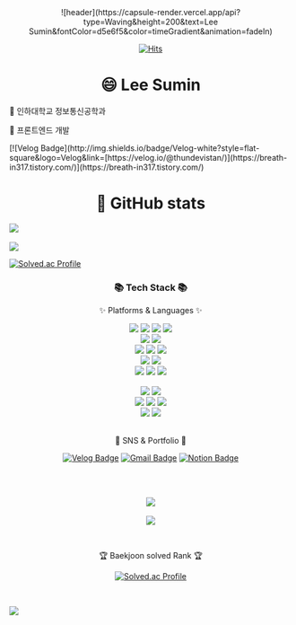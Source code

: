<div align="center">
  ![header](https://capsule-render.vercel.app/api?type=Waving&height=200&text=Lee Sumin&fontColor=d5e6f5&color=timeGradient&animation=fadeIn)
</div>

<div align=center>
	
[![Hits](https://hits.seeyoufarm.com/api/count/incr/badge.svg?url=https%3A%2F%2Fgithub.com%2Fthundevistan&count_bg=%2360B221&title_bg=%235A3B3B&icon=github.svg&icon_color=%23E7E7E7&title=hits&edge_flat=false)](https://hits.seeyoufarm.com)
</div>
<div align=center><h1>😄 Lee Sumin</h1></div>
<p> 🏫 인하대학교 정보통신공학과<p>
<p>🐤 프론트엔드 개발</p>
[![Velog Badge](http://img.shields.io/badge/Velog-white?style=flat-square&logo=Velog&link=[https://velog.io/@thundevistan/)](https://breath-in317.tistory.com/)](https://breath-in317.tistory.com/)
</div>

<div align=center><h1>🌱 GitHub stats</h1></div>
<img src="https://github-readme-stats.vercel.app/api/top-langs/?username=thundevistan&layout=compact&theme=tokyonight"><br><br>
<img src="https://github-readme-stats.vercel.app/api?username=thundevistan&show_icons=true&theme=tokyonight">

[![Solved.ac Profile](http://mazassumnida.wtf/api/v2/generate_badge?boj=thundevistan)](https://solved.ac/thundevistan/)

<div align=center>
	<h3>📚 Tech Stack 📚</h3>
	<p>✨ Platforms & Languages ✨</p>
  <img src="https://img.shields.io/badge/html5-E34F26?style=for-the-badge&logo=html5&logoColor=white"> 
  <img src="https://img.shields.io/badge/css-1572B6?style=for-the-badge&logo=css3&logoColor=white"> 
  <img src="https://img.shields.io/badge/javascript-F7DF1E?style=for-the-badge&logo=javascript&logoColor=black"> 
  <img src="https://img.shields.io/badge/Typescript-3178C6?style=for-the-badge&logo=Typescript&logoColor=white"> 
  <br>
  
   <img src="https://img.shields.io/badge/react-61DAFB?style=for-the-badge&logo=react&logoColor=black"> 
  <img src="https://img.shields.io/badge/node.js-339933?style=for-the-badge&logo=Node.js&logoColor=white">
  <br>
  <img src="https://img.shields.io/badge/express-000000?style=for-the-badge&logo=express&logoColor=white">
  <img src="https://img.shields.io/badge/mongoDB-47A248?style=for-the-badge&logo=MongoDB&logoColor=white">
  <img src="https://img.shields.io/badge/firebase-FFCA28?style=for-the-badge&logo=firebase&logoColor=white">
  <br>
  
  <img src="https://img.shields.io/badge/Redux-764ABC?style=for-the-badge&logo=Redux&logoColor=white">
  <img src="https://img.shields.io/badge/Recoil-3578E5?style=for-the-badge&logo=Redux&logoColor=white">
  <br>
  
  <img src="https://img.shields.io/badge/styledcomponents-DB7093?style=for-the-badge&logo=styledcomponents&logoColor=white">
  <img src="https://img.shields.io/badge/Radix UI-161618?style=for-the-badge&logo=Radix UI&logoColor=white">
    <img src="https://img.shields.io/badge/bootstrap-7952B3?style=for-the-badge&logo=bootstrap&logoColor=white">
  <br>
  <br>
  <img src="https://img.shields.io/badge/python-3776AB?style=for-the-badge&logo=python&logoColor=white"> 
  <img src="https://img.shields.io/badge/c++-00599C?style=for-the-badge&logo=c%2B%2B&logoColor=white">
  <br>
  <img src="https://img.shields.io/badge/linux-FCC624?style=for-the-badge&logo=linux&logoColor=black"> 
  <img src="https://img.shields.io/badge/amazonaws-232F3E?style=for-the-badge&logo=amazonaws&logoColor=white"> 
  <img src="https://img.shields.io/badge/apache tomcat-F8DC75?style=for-the-badge&logo=apachetomcat&logoColor=white">
  <br>
  
  <img src="https://img.shields.io/badge/github-181717?style=for-the-badge&logo=github&logoColor=white">
  <img src="https://img.shields.io/badge/git-F05032?style=for-the-badge&logo=git&logoColor=white">
  <br>
</div>
<br>
<div align=center>
	<p>📡 SNS & Portfolio 📡</p>
	
[![Velog Badge](http://img.shields.io/badge/Velog-white?style=flat-square&logo=Velog&link=https://velog.io/@thundevistan/)](https://velog.io/@thundevistan)
[![Gmail Badge](https://img.shields.io/badge/Gmail-d14836?style=flat-square&logo=Gmail&logoColor=white&link=mailto:kotdev99@gmail.com)](mailto:kotdev99@gmail.com)
[![Notion Badge](http://img.shields.io/badge/Notion-000000?style=flat-square&logo=Notion&link=https://www.notion.so/c7f0510ec8914f148131407bf14053d1?pvs=4)](https://www.notion.so/c7f0510ec8914f148131407bf14053d1?pvs=4)
</div>
<br>
<div align=center>
	<br>
	
<img src="https://github-readme-stats.vercel.app/api/top-langs/?username=thundevistan&layout=compact&theme=tokyonight"><br><br>
<img src="https://github-readme-stats.vercel.app/api?username=thundevistan&show_icons=true&theme=tokyonight">

<br>
<p>🏆 Baekjoon solved Rank 🏆</p>
	
[![Solved.ac Profile](http://mazassumnida.wtf/api/v2/generate_badge?boj=thundevistan)](https://solved.ac/thundevistan/)
</div>
<br>

![](./profile-3d-contrib/profile-green-animate.svg)
